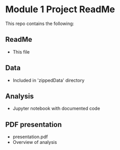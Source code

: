 # Module 1 Project ReadMe
This repo contains the following:

## ReadMe
- This file

## Data
- Included in 'zippedData' directory

## Analysis
- Jupyter notebook with documented code

## PDF presentation
- presentation.pdf
- Overview of analysis